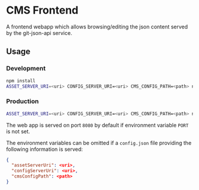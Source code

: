 # CMS Frontend

A frontend webapp which allows browsing/editing the json content served by the git-json-api service.

## Usage

### Development

```bash
npm install
ASSET_SERVER_URI=<uri> CONFIG_SERVER_URI=<uri> CMS_CONFIG_PATH=<path> npm run watch
```

### Production

```bash
ASSET_SERVER_URI=<uri> CONFIG_SERVER_URI=<uri> CMS_CONFIG_PATH=<path> npm start
```
The web app is served on port `8080` by default if environment variable `PORT` is not set.

The environment variables can be omitted if a `config.json` file providing the following information is served:
```json
{
  "assetServerUri": <uri>,
  "configServerUri": <uri>,
  "cmsConfigPath": <path>
}
```
